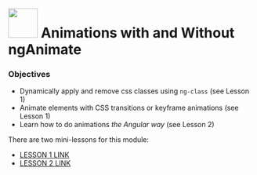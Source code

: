 # <img src="https://cloud.githubusercontent.com/assets/7833470/10899314/63829980-8188-11e5-8cdd-4ded5bcb6e36.png" height="60"> Animations with and Without ngAnimate

### Objectives
- Dynamically apply and remove css classes using `ng-class` (see Lesson 1)
- Animate elements with CSS transitions or keyframe animations (see Lesson 1)
- Learn how to do animations _the Angular way_ (see Lesson 2)

There are two mini-lessons for this module:
* [LESSON 1 LINK](angular-ui-practice)
* [LESSON 2 LINK](angular-animations)

